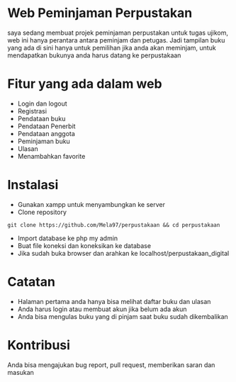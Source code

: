 # Web  Peminjaman Perpustakan

saya sedang membuat projek peminjaman perpustakan untuk tugas ujikom, web ini hanya perantara antara peminjam dan petugas. Jadi tampilan buku yang ada di sini hanya untuk pemilihan jika anda akan meminjam, untuk mendapatkan bukunya anda harus datang ke perpustakaan

# Fitur yang ada dalam web

- Login dan logout
- Registrasi
- Pendataan buku
- Pendataan Penerbit
- Pendataan anggota
- Peminjaman buku
- Ulasan
- Menambahkan favorite

# Instalasi

- Gunakan xampp untuk menyambungkan ke server
- Clone repository
```
git clone https://github.com/Mela97/perpustakaan && cd perpustakaan
```
- Import database ke php my admin
- Buat file koneksi dan koneksikan ke database
- Jika sudah buka browser dan arahkan ke localhost/perpustakaan_digital


# Catatan

- Halaman pertama anda hanya bisa melihat daftar buku dan ulasan
- Anda harus login atau membuat akun jika belum ada akun
- Anda bisa mengulas buku yang di pinjam saat buku sudah dikembalikan

# Kontribusi

Anda bisa mengajukan bug report, pull request, memberikan saran dan masukan
